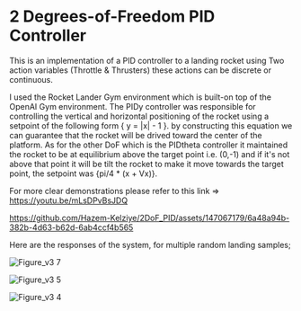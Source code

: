 # 2 Degrees-of-Freedom PID Controller
This is an implementation of a PID controller to a landing rocket using Two action variables (Throttle & Thrusters)
these actions can be discrete or continuous.

I used the Rocket Lander Gym environment which is built-on top of the OpenAI Gym environment.
The PIDy controller was responsible for controlling the vertical and horizontal positioning of the rocket
using a setpoint of the following form { y = |x| - 1 }. by constructing this equation we can guarantee that the
rocket will be drived toward the center of the platform.
As for the other DoF which is the PIDtheta controller it maintained the rocket to be at equilibrium above the target
point i.e. (0,-1) and if it's not above that point it will be tilt the rocket to make it move towards the target point,
the setpoint was {pi/4 * (x + Vx)}.

For more clear demonstrations please refer to this link => https://youtu.be/mLsDPvBsJDQ




https://github.com/Hazem-Kelziye/2DoF_PID/assets/147067179/6a48a94b-382b-4d63-b62d-6ab4ccf4b565


Here are the responses of the system, for multiple random landing samples;

![Figure_v3 7](https://github.com/Hazem-Kelziye/2DoF_PID/assets/147067179/ca840bd5-50fd-49e9-b632-f145a6a63d81)

![Figure_v3 5](https://github.com/Hazem-Kelziye/2DoF_PID/assets/147067179/ceac9090-c253-48b7-a9b9-de8a46b20994)

![Figure_v3 4](https://github.com/Hazem-Kelziye/2DoF_PID/assets/147067179/cb9bb53e-07ac-4bcc-9ac0-d52b829b6efd)
